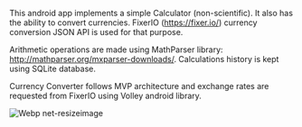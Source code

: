 This android app implements a simple Calculator (non-scientific). It also has the ability to convert currencies. FixerIO (https://fixer.io/) currency conversion JSON API is used for that purpose.

Arithmetic operations are made using MathParser library: http://mathparser.org/mxparser-downloads/. Calculations history is kept using SQLite database.

Currency Converter follows MVP architecture and exchange rates are requested from FixerIO using Volley android library.


![Webp net-resizeimage](https://user-images.githubusercontent.com/58042128/134429881-840e827b-f012-47ff-965e-3232a8244778.jpg)
